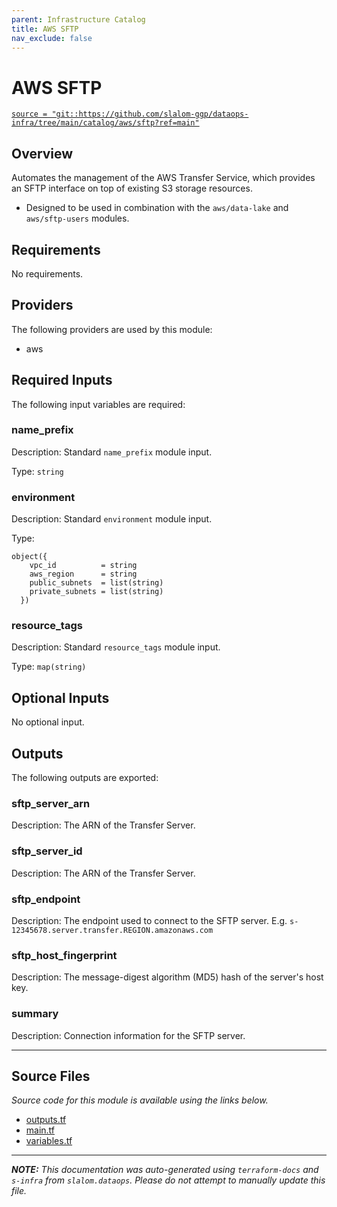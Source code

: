 ```yaml
---
parent: Infrastructure Catalog
title: AWS SFTP
nav_exclude: false
---
```

# AWS SFTP

[`source = "git::https://github.com/slalom-ggp/dataops-infra/tree/main/catalog/aws/sftp?ref=main"`](https://github.com/slalom-ggp/dataops-infra/tree/main/catalog/aws/sftp)

## Overview


Automates the management of the AWS Transfer Service, which
provides an SFTP interface on top of existing S3 storage resources.

* Designed to be used in combination with the `aws/data-lake` and `aws/sftp-users` modules.

## Requirements

No requirements.

## Providers

The following providers are used by this module:

- aws

## Required Inputs

The following input variables are required:

### name\_prefix

Description: Standard `name_prefix` module input.

Type: `string`

### environment

Description: Standard `environment` module input.

Type:

```hcl
object({
    vpc_id          = string
    aws_region      = string
    public_subnets  = list(string)
    private_subnets = list(string)
  })
```

### resource\_tags

Description: Standard `resource_tags` module input.

Type: `map(string)`

## Optional Inputs

No optional input.

## Outputs

The following outputs are exported:

### sftp\_server\_arn

Description: The ARN of the Transfer Server.

### sftp\_server\_id

Description: The ARN of the Transfer Server.

### sftp\_endpoint

Description: The endpoint used to connect to the SFTP server. E.g. `s-12345678.server.transfer.REGION.amazonaws.com`

### sftp\_host\_fingerprint

Description: The message-digest algorithm (MD5) hash of the server's host key.

### summary

Description: Connection information for the SFTP server.

---------------------

## Source Files

_Source code for this module is available using the links below._

* [outputs.tf](https://github.com/slalom-ggp/dataops-infra/tree/main//catalog/aws/sftp/outputs.tf)
* [main.tf](https://github.com/slalom-ggp/dataops-infra/tree/main//catalog/aws/sftp/main.tf)
* [variables.tf](https://github.com/slalom-ggp/dataops-infra/tree/main//catalog/aws/sftp/variables.tf)

---------------------

_**NOTE:** This documentation was auto-generated using
`terraform-docs` and `s-infra` from `slalom.dataops`.
Please do not attempt to manually update this file._
